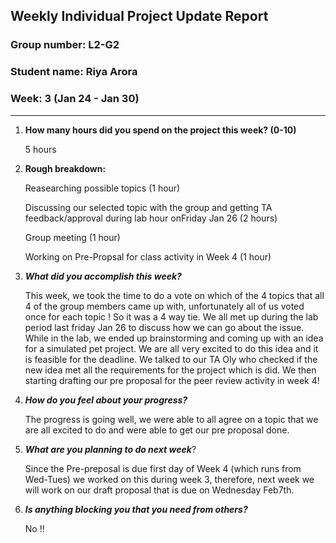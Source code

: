 ## Weekly Individual Project Update Report
### Group number: L2-G2
### Student name: Riya Arora
### Week: 3 (Jan 24 - Jan 30)
___
1. **How many hours did you spend on the project this week? (0-10)**

      5 hours

2. **Rough breakdown:**
 
     Reasearching possible topics (1 hour)

     Discussing our selected topic with the group and getting TA feedback/approval during lab hour onFriday Jan 26 (2 hours)
   
     Group meeting (1 hour)
   
     Working on Pre-Propsal for class activity in Week 4 (1 hour)
      
3. ***What did you accomplish this week?*** 

     This week, we took the time to do a vote on which of the 4 topics that all 4 of the group members came up with, unfortunately all of us voted        once for each topic ! So it was a 4 way tie. We all met up during the lab period last friday Jan 26 to discuss how we can go about the issue.        While in the lab, we ended up brainstorming and coming up with an idea for a simulated pet project. We are all very excited to do this idea and      it is feasible for the deadline. We talked to our TA Oly who checked if the new idea met all the requirements for the project which is did. We       then starting drafting our pre proposal for the peer review activity in week 4!

4. ***How do you feel about your progress?*** 

     The progress is going well, we were able to all agree on a topic that we are all excited to do and were able to get our pre proposal done.

5. ***What are you planning to do next week***?

     Since the Pre-preposal is due first day of Week 4 (which runs from Wed-Tues) we worked on this during week 3, therefore, next week we will work      on our draft proposal that is due on Wednesday Feb7th.

6. ***Is anything blocking you that you need from others?***
   
     No !!
